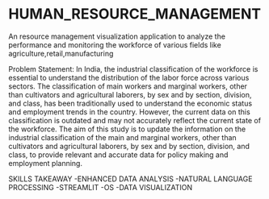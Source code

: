 # HUMAN_RESOURCE_MANAGEMENT
An resource management visualization application to analyze the performance and monitoring the workforce of various fields like agriculture,retail,manufacturing

Problem Statement: 
In India, the industrial classification of the workforce is essential to understand the distribution of the labor force across various sectors. The classification of main workers and marginal workers, other than cultivators and agricultural laborers, by sex and by section, division, and class, has been traditionally used to understand the economic status and employment trends in the country. However, the current data on this classification is outdated and may not accurately reflect the current state of the workforce. The aim of this study is to update the information on the industrial classification of the main and marginal workers, other than cultivators and agricultural laborers, by sex and by section, division, and class, to provide relevant and accurate data for policy making and employment planning.

SKILLS TAKEAWAY
-ENHANCED DATA ANALYSIS
-NATURAL LANGUAGE PROCESSING
-STREAMLIT 
-OS
-DATA VISUALIZATION 

